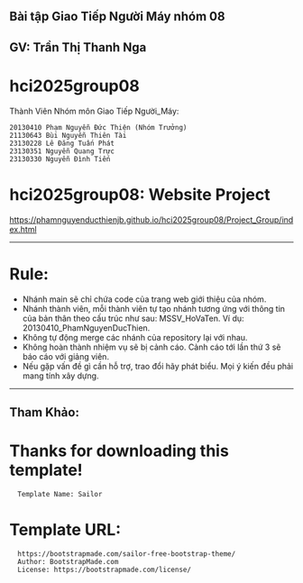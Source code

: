 ## Bài tập Giao Tiếp Người Máy nhóm 08
## GV: Trần Thị Thanh Nga
# hci2025group08


Thành Viên Nhóm môn Giao Tiếp Người_Máy:

    20130410 Phạm Nguyễn Đức Thiện (Nhóm Trưởng)
    21130643 Bùi Nguyễn Thiên Tài
    23130228 Lê Đăng Tuấn Phát
    23130351 Nguyễn Quang Trực
    23130330 Nguyễn Đình Tiến

# hci2025group08: Website Project
https://phamnguyenducthienjb.github.io/hci2025group08/Project_Group/index.html


---------------------------------------------------
# Rule:
+ Nhánh main sẽ chỉ chứa code của trang web giới thiệu của nhóm.
+ Nhánh thành viên, mỗi thành viên tự tạo nhánh tương ứng với thông tin của bản thân theo cấu trúc như sau: MSSV_HoVaTen. Ví dụ: 20130410_PhamNguyenDucThien.
+ Không tự động merge các nhánh của repository lại với nhau.
+ Không hoàn thành nhiệm vụ sẽ bị cảnh cáo. Cảnh cáo tới lần thứ 3 sẽ báo cáo với giảng viên.
+ Nếu gặp vấn đề gì cần hỗ trợ, trao đổi hãy phát biểu. Mọi ý kiến đều phải mang tính xây dựng.
---------------------------------------------------
## Tham Khảo:
# Thanks for downloading this template!
      Template Name: Sailor
# Template URL: 
      https://bootstrapmade.com/sailor-free-bootstrap-theme/
      Author: BootstrapMade.com
      License: https://bootstrapmade.com/license/
